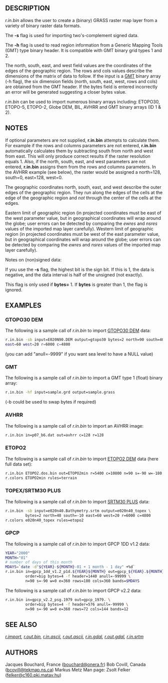 ## DESCRIPTION

*r.in.bin* allows the user to create a (binary) GRASS raster map layer
from a variety of binary raster data formats.

The **-s** flag is used for importing two's-complement signed data.

The **-h** flag is used to read region information from a Generic
Mapping Tools (GMT) type binary header. It is compatible with GMT binary
grid types 1 and 2.

The north, south, east, and west field values are the coordinates of the
edges of the geographic region. The rows and cols values describe the
dimensions of the matrix of data to follow. If the input is a
[GMT](https://www.generic-mapping-tools.org/) binary array (-h flag),
the six dimension fields (north, south, east, west, rows and cols) are
obtained from the GMT header. If the bytes field is entered incorrectly
an error will be generated suggesting a closer bytes value.

*r.in.bin* can be used to import numerous binary arrays including:
ETOPO30, ETOPO-5, ETOPO-2, Globe DEM, BIL, AVHRR and GMT binary arrays
(ID 1 & 2).

## NOTES

If optional parameters are not supplied, **r.in.bin** attempts to
calculate them. For example if the rows and columns parameters are not
entered, **r.in.bin** automatically calculates them by subtracting south
from north and west from east. This will only produce correct results if
the raster resolution equals 1. Also, if the north, south, east, and
west parameters are not entered, **r.in.bin** assigns them from the rows
and columns parameters. In the AVHRR example (see below), the raster
would be assigned a north=128, south=0, east=128, west=0.

The geographic coordinates north, south, east, and west describe the
outer edges of the geographic region. They run along the edges of the
cells at the edge of the geographic region and *not* through the center
of the cells at the edges.

Eastern limit of geographic region (in projected coordinates must be
east of the west parameter value, but in geographical coordinates will
wrap around the globe; user errors can be detected by comparing the
*ewres* and *nsres* values of the imported map layer carefully).
Western limit of geographic region (in projected coordinates must be
west of the east parameter value, but in geographical coordinates will
wrap around the globe; user errors can be detected by comparing the
*ewres* and *nsres* values of the imported map layer carefully).

Notes on (non)signed data:

If you use the **-s** flag, the highest bit is the sign bit. If this is
1, the data is negative, and the data interval is half of the unsigned
(not exactly).

This flag is only used if **bytes=** 1. If **bytes** is greater than 1,
the flag is ignored.

## EXAMPLES

### GTOPO30 DEM

The following is a sample call of *r.in.bin* to import [GTOPO30
DEM](http://edcdaac.usgs.gov/gtopo30/gtopo30.asp) data:

```bash
r.in.bin -sb input=E020N90.DEM output=gtopo30 bytes=2 north=90 south=40
east=60 west=20 r=6000 c=4800
```

(you can add "anull=-9999" if you want sea level to have a NULL value)

### GMT

The following is a sample call of *r.in.bin* to import a GMT type 1
(float) binary array:

```bash
r.in.bin -hf input=sample.grd output=sample.grass
```

(-b could be used to swap bytes if required)

### AVHRR

The following is a sample call of *r.in.bin* to import an AVHRR image:

```bash
r.in.bin in=p07_b6.dat out=avhrr c=128 r=128
```

### ETOPO2

The following is a sample call of *r.in.bin* to import [ETOPO2
DEM](http://www.ngdc.noaa.gov/mgg/image/2minrelief.html) data (here full
data set):

```bash
r.in.bin ETOPO2.dos.bin out=ETOPO2min r=5400 c=10800 n=90 s=-90 w=-180 e=180 bytes=2
r.colors ETOPO2min rules=terrain
```

### TOPEX/SRTM30 PLUS

The following is a sample call of *r.in.bin* to import [SRTM30
PLUS](http://topex.ucsd.edu/WWW_html/srtm30_plus.html) data:

```bash
r.in.bin -sb input=e020n40.Bathymetry.srtm output=e020n40_topex \
         bytes=2 north=40 south=-10 east=60 west=20 r=6000 c=4800
r.colors e020n40_topex rules=etopo2
```

### GPCP

The following is a sample call of *r.in.bin* to import GPCP 1DD v1.2
data:

```bash
YEAR="2000"
MONTH="01"
# number of days of this month
MDAYS=`date -d"${YEAR}-${MONTH}-01 + 1 month - 1 day" +%d`
r.in.bin in=gpcp_1dd_v1.2_p1d.${YEAR}${MONTH} out=gpcp_${YEAR}.${MONTH}. \
         order=big bytes=4 -f header=1440 anull=-99999 \
         n=90 s=-90 w=0 e=360 rows=180 cols=360 bands=$MDAYS
```

The following is a sample call of *r.in.bin* to import GPCP v2.2 data:

```bash
r.in.bin in=gpcp_v2.2_psg.1979 out=gpcp_1979. \
         order=big bytes=4 -f header=576 anull=-99999 \
         n=90 s=-90 w=0 e=360 rows=72 cols=144 bands=12
```

## SEE ALSO

*[r.import](r.import.md), [r.out.bin](r.out.bin.md),
[r.in.ascii](r.in.ascii.md), [r.out.ascii](r.out.ascii.md),
[r.in.gdal](r.in.gdal.md), [r.out.gdal](r.out.gdal.md),
[r.in.srtm](r.in.srtm.md)*

## AUTHORS

Jacques Bouchard, France (<bouchard@onera.fr>)
Bob Covill, Canada (<bcovill@tekmap.ns.ca>)
Markus Metz
Man page: Zsolt Felker (<felker@c160.pki.matav.hu>)
